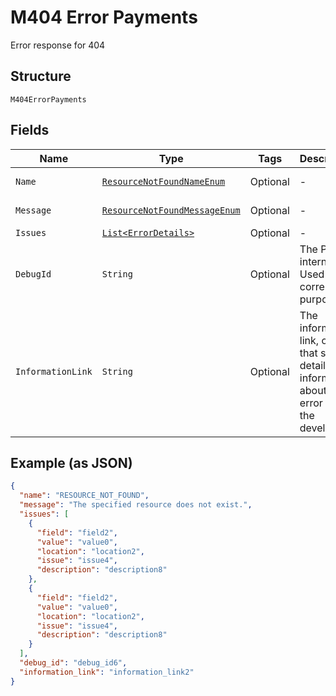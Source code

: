 
# M404 Error Payments

Error response for 404

## Structure

`M404ErrorPayments`

## Fields

| Name | Type | Tags | Description | Getter | Setter |
|  --- | --- | --- | --- | --- | --- |
| `Name` | [`ResourceNotFoundNameEnum`](../../doc/models/resource-not-found-name-enum.md) | Optional | - | ResourceNotFoundNameEnum getName() | setName(ResourceNotFoundNameEnum name) |
| `Message` | [`ResourceNotFoundMessageEnum`](../../doc/models/resource-not-found-message-enum.md) | Optional | - | ResourceNotFoundMessageEnum getMessage() | setMessage(ResourceNotFoundMessageEnum message) |
| `Issues` | [`List<ErrorDetails>`](../../doc/models/error-details.md) | Optional | - | List<ErrorDetails> getIssues() | setIssues(List<ErrorDetails> issues) |
| `DebugId` | `String` | Optional | The PayPal internal ID. Used for correlation purposes. | String getDebugId() | setDebugId(String debugId) |
| `InformationLink` | `String` | Optional | The information link, or URI, that shows detailed information about this error for the developer. | String getInformationLink() | setInformationLink(String informationLink) |

## Example (as JSON)

```json
{
  "name": "RESOURCE_NOT_FOUND",
  "message": "The specified resource does not exist.",
  "issues": [
    {
      "field": "field2",
      "value": "value0",
      "location": "location2",
      "issue": "issue4",
      "description": "description8"
    },
    {
      "field": "field2",
      "value": "value0",
      "location": "location2",
      "issue": "issue4",
      "description": "description8"
    }
  ],
  "debug_id": "debug_id6",
  "information_link": "information_link2"
}
```

